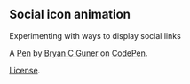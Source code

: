 Social icon animation
---------------------
Experimenting with ways to display social links

A [Pen](https://codepen.io/bgoonz/pen/MWEQoYY) by [Bryan C Guner](https://codepen.io/bgoonz) on [CodePen](https://codepen.io).

[License](https://codepen.io/bgoonz/pen/MWEQoYY/license).